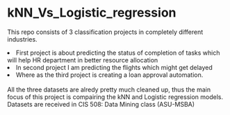 # kNN_Vs_Logistic_regression
This repo consists of 3 classification projects in completely different industries. 
<br>
<ui>
  <li>First project is about predicting the status of completion of tasks which will help HR department in better resource allocation</li>
  <li>In second project I am predicting the flights which might get delayed</li>
  <li>Where as the third project is creating a loan approval automation.</li>
</ui>
<br>
All the three datasets are alredy pretty much cleaned up, thus the main focus of this project is compairing the kNN and Logistic regression models. Datasets are received in CIS 508: Data Mining class (ASU-MSBA)
